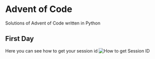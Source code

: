 # Advent of Code

Solutions of Advent of Code written in Python

## First Day

Here you can see how to get your session id
![How to get Session ID](https://i.imgur.com/LDb39C1.png)
